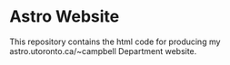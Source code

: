 Astro Website
========

This repository contains the html code for producing my astro.utoronto.ca/~campbell Department website.
